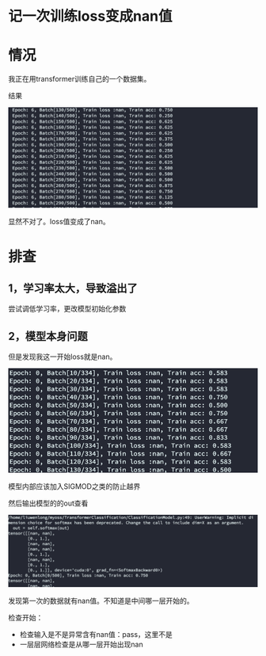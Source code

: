 # 记一次训练loss变成nan值

# 情况

我正在用transformer训练自己的一个数据集。

结果

![refs/heads/master/image-20230113225050509](https://raw.githubusercontent.com/kengerlwl/kengerlwl.github.io/refs/heads/master/image/230e647f418926abc0ab069056ffffcc/f01a7096b9af0e7a9bd59545b305176c.png)



显然不对了。loss值变成了nan。



# 排查



## 1，学习率太大，导致溢出了

尝试调低学习率，更改模型初始化参数





## 2，模型本身问题

但是发现我这一开始loss就是nan。

![refs/heads/master/image-20230113225244523](https://raw.githubusercontent.com/kengerlwl/kengerlwl.github.io/refs/heads/master/image/230e647f418926abc0ab069056ffffcc/e940bd1bfb7e3ff654485b6b43fa0cb2.png)

模型内部应该加入SIGMOD之类的防止越界



然后输出模型的的out查看

![refs/heads/master/image-20230113230413317](https://raw.githubusercontent.com/kengerlwl/kengerlwl.github.io/refs/heads/master/image/230e647f418926abc0ab069056ffffcc/91eb7485cd11e2576e3159d19da24927.png)

发现第一次的数据就有nan值。不知道是中间哪一层开始的。



检查开始：

- 检查输入是不是异常含有nan值：pass，这里不是
- 一层层网络检查是从哪一层开始出现nan
